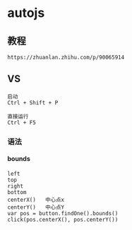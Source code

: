 # autojs

## 教程

    https://zhuanlan.zhihu.com/p/90065914

## VS

    启动
    Ctrl + Shift + P

    直接运行
    Ctrl + F5

### 语法

#### bounds

    left
    top
    right
    bottom
    centerX()   中心点x
    centerY()   中心点Y
    var pos = button.findOne().bounds()
    click(pos.centerX(), pos.centerY())

